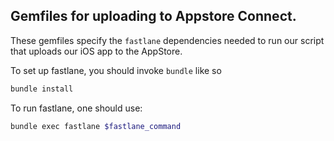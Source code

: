 ## Gemfiles for uploading to Appstore Connect.
These gemfiles specify the `fastlane` dependencies needed to run our script
that uploads our iOS app to the AppStore.

To set up fastlane, you should invoke `bundle` like so
```bash
bundle install
```

To run fastlane, one should use:
```bash
bundle exec fastlane $fastlane_command
```
